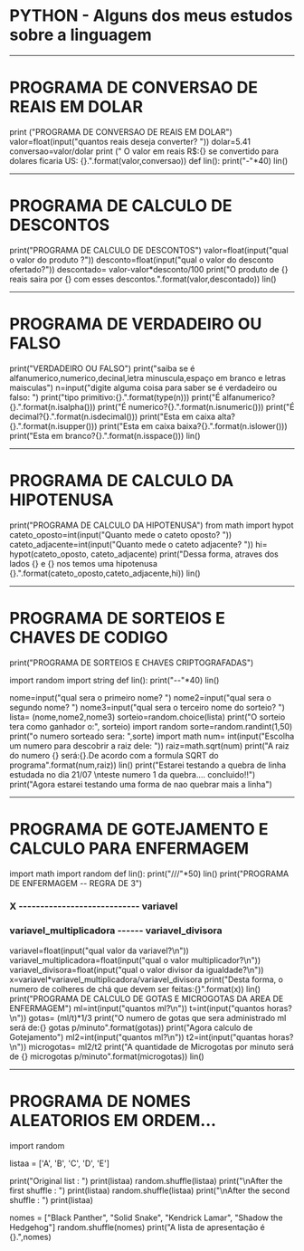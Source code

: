 # PYTHON - Alguns dos meus estudos sobre a linguagem
***
# PROGRAMA DE CONVERSAO DE REAIS EM DOLAR

print ("PROGRAMA DE CONVERSAO DE REAIS EM DOLAR")
valor=float(input("quantos reais deseja converter? "))
dolar=5.41
conversao=valor/dolar
print (" O valor em reais R$:{} se convertido para dolares ficaria US: {}.".format(valor,conversao))
def lin():
    print("-"*40)
lin()
***
# PROGRAMA DE CALCULO DE DESCONTOS
print("PROGRAMA DE CALCULO DE DESCONTOS")
valor=float(input("qual o valor do produto ?"))
desconto=float(input("qual o valor do desconto ofertado?"))
descontado= valor-valor*desconto/100
print("O produto de {} reais saira por {} com esses descontos.".format(valor,descontado))
lin()
***
# PROGRAMA DE VERDADEIRO OU FALSO
print("VERDADEIRO OU FALSO")
print("saiba se é alfanumerico,numerico,decinal,letra minuscula,espaço em branco e letras maisculas")
n=input("digite alguma coisa para saber se é verdadeiro ou falso: ")
print("tipo primitivo:{}.".format(type(n)))
print("É alfanumerico?{}.".format(n.isalpha()))
print("É numerico?{}.".format(n.isnumeric()))
print("É decimal?{}.".format(n.isdecimal()))
print("Esta em caixa alta?{}.".format(n.isupper()))
print("Esta em caixa baixa?{}.".format(n.islower()))
print("Esta em branco?{}.".format(n.isspace()))
lin()
***
# PROGRAMA DE CALCULO DA HIPOTENUSA
print("PROGRAMA DE CALCULO DA HIPOTENUSA")
from math import hypot
cateto_oposto=int(input("Quanto mede o cateto oposto? "))
cateto_adjacente=int(input("Quanto mede o cateto adjacente? "))
hi= hypot(cateto_oposto, cateto_adjacente)
print("Dessa forma, atraves dos lados {} e {} nos temos uma hipotenusa {}.".format(cateto_oposto,cateto_adjacente,hi))
lin()
***
# PROGRAMA DE SORTEIOS E CHAVES DE CODIGO
print("PROGRAMA DE SORTEIOS E CHAVES CRIPTOGRAFADAS")

import random
import string
def lin():
    print("--"*40)
lin()

nome=input("qual sera o primeiro nome? ")
nome2=input("qual sera o segundo nome? ")
nome3=input("qual sera o terceiro nome do sorteio? ")
lista= (nome,nome2,nome3)
sorteio=random.choice(lista)
print("O sorteio tera como ganhador o:", sorteio)
import random
sorte=random.randint(1,50)
print("o numero sorteado sera: ",sorte)
import math
num= int(input("Escolha um numero para descobrir a raiz dele: "))
raiz=math.sqrt(num)
print("A raiz do numero {} será:{}.De acordo com a formula SQRT do programa".format(num,raiz))
lin()
print("Estarei testando a quebra de linha estudada no dia 21/07 \nteste numero 1 da quebra.... concluido!!")
print("Agora estarei testando uma forma de nao quebrar mais a linha")
***
# PROGRAMA DE GOTEJAMENTO E CALCULO PARA ENFERMAGEM
import math
import random
def lin():
    print("///"*50)
lin()
print("PROGRAMA DE ENFERMAGEM -- REGRA DE 3")
### X ---------------------------- variavel
### variavel_multiplicadora ------ variavel_divisora
variavel=float(input("qual valor da variavel?\n"))
variavel_multiplicadora=float(input("qual o valor multiplicador?\n"))
variavel_divisora=float(input("qual o valor divisor da igualdade?\n"))
x=variavel*variavel_multiplicadora/variavel_divisora
print("Desta forma, o numero de colheres de chá que devem ser feitas:{}".format(x))
lin()
print("PROGRAMA DE CALCULO DE GOTAS E MICROGOTAS DA AREA DE ENFERMAGEM")
ml=int(input("quantos ml?\n"))
t=int(input("quantos horas?\n"))
gotas= (ml/t)*1/3
print("O numero de gotas que sera administrado ml será de:{} gotas p/minuto".format(gotas))
print("Agora calculo de Gotejamento")
ml2=int(input("quantos ml?\n"))
t2=int(input("quantas horas?\n"))
microgotas= ml2/t2
print("A quantidade de Microgotas por minuto será de {} microgotas p/minuto".format(microgotas))
lin()
***
# PROGRAMA DE NOMES ALEATORIOS EM ORDEM...
import random 
  
listaa = ['A', 'B', 'C', 'D', 'E'] 
  
print("Original list : ") 
print(listaa) 
random.shuffle(listaa) 
print("\nAfter the first shuffle : ") 
print(listaa) 
random.shuffle(listaa) 
print("\nAfter the second shuffle : ") 
print(listaa)

nomes = ["Black Panther", "Solid Snake", "Kendrick Lamar", "Shadow the Hedgehog"]
random.shuffle(nomes)
print("A lista de apresentação é {}.",nomes)
